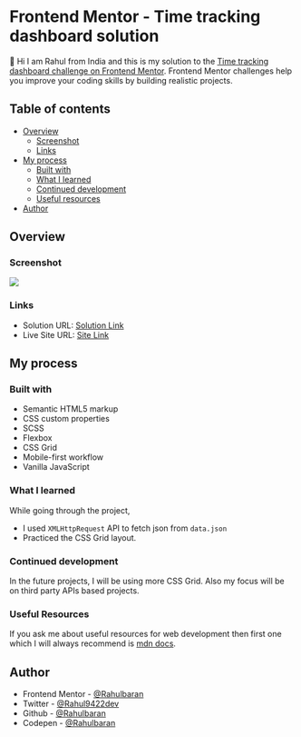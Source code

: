 # Frontend Mentor - Time tracking dashboard solution
👋 Hi I am Rahul from India and this is my solution to the [Time tracking dashboard challenge on Frontend Mentor](https://www.frontendmentor.io/challenges/time-tracking-dashboard-UIQ7167Jw). Frontend Mentor challenges help you improve your coding skills by building realistic projects. 

## Table of contents

- [Overview](#overview)
  - [Screenshot](#screenshot)
  - [Links](#links)
- [My process](#my-process)
  - [Built with](#built-with)
  - [What I learned](#what-i-learned)
  - [Continued development](#continued-development)
  - [Useful resources](#useful-resources)
- [Author](#author)


## Overview

### Screenshot

![](.dist/design/desktop.png)


### Links

- Solution URL: [Solution Link](https://github.com/Rahulbaran/time-dashboard.git)
- Live Site URL: [Site Link](https://nifty-keller-a15295.netlify.app/)

## My process

### Built with

- Semantic HTML5 markup
- CSS custom properties
- SCSS
- Flexbox
- CSS Grid
- Mobile-first workflow
- Vanilla JavaScript


### What I learned

While going through the project,
  * I used `XMLHttpRequest` API to fetch json from `data.json`
  * Practiced the CSS Grid layout.

### Continued development

In the future projects, I will be using more CSS Grid. Also my focus will be on third party APIs based projects.

### Useful Resources

If you ask me about useful resources for web development then first one which I will always recommend is [mdn docs](https://developer.mozilla.org/).

## Author

- Frontend Mentor - [@Rahulbaran](https://www.frontendmentor.io/profile/Rahulbaran)
- Twitter - [@Rahul9422dev](https://twitter.com/Rahul9422dev)
- Github - [@Rahulbaran](https://github.com/Rahulbaran/)
- Codepen - [@Rahulbaran](https://codepen.io/rahulbaran)

